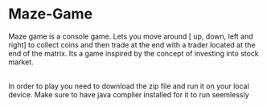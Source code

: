 # Maze-Game
Maze game is a console game. Lets you move around [ up, down, left and right] to collect coins and then trade at the end with a trader located at the end of the matrix.  Its a game inspired by the concept of investing into stock market.

<br> In order to play you need to download the zip file and run it on your local device. Make sure to have java complier installed for it to run seemlessly</br>
